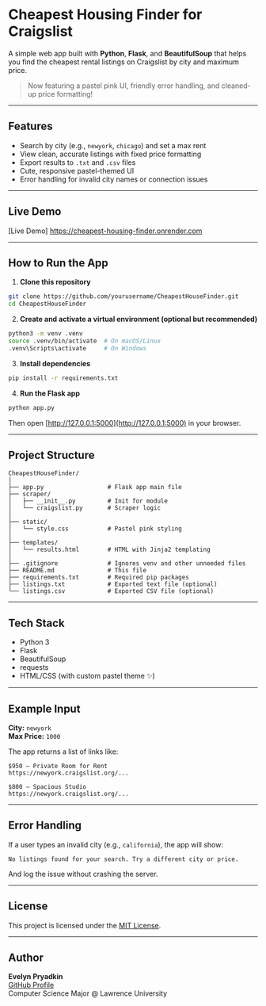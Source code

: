 # Cheapest Housing Finder for Craigslist

A simple web app built with **Python**, **Flask**, and **BeautifulSoup** that helps you find the cheapest rental listings on Craigslist by city and maximum price.

> Now featuring a pastel pink UI, friendly error handling, and cleaned-up price formatting!

---

## Features

- Search by city (e.g., `newyork`, `chicago`) and set a max rent
- View clean, accurate listings with fixed price formatting
- Export results to `.txt` and `.csv` files
- Cute, responsive pastel-themed UI
- Error handling for invalid city names or connection issues

---

## Live Demo

 [Live Demo] https://cheapest-housing-finder.onrender.com

---

## How to Run the App

1. **Clone this repository**

```bash
git clone https://github.com/yourusername/CheapestHouseFinder.git
cd CheapestHouseFinder
```

2. **Create and activate a virtual environment (optional but recommended)**

```bash
python3 -m venv .venv
source .venv/bin/activate  # On macOS/Linux
.venv\Scripts\activate     # On Windows
```

3. **Install dependencies**

```bash
pip install -r requirements.txt
```

4. **Run the Flask app**

```bash
python app.py
```

Then open [http://127.0.0.1:5000](http://127.0.0.1:5000) in your browser.

---

## Project Structure

```
CheapestHouseFinder/
│
├── app.py                  # Flask app main file
├── scraper/
│   ├── __init__.py         # Init for module
│   └── craigslist.py       # Scraper logic
│
├── static/
│   └── style.css           # Pastel pink styling
│
├── templates/
│   └── results.html        # HTML with Jinja2 templating
│
├── .gitignore              # Ignores venv and other unneeded files
├── README.md               # This file
├── requirements.txt        # Required pip packages
├── listings.txt            # Exported text file (optional)
└── listings.csv            # Exported CSV file (optional)
```

---

## Tech Stack

- Python 3
- Flask
- BeautifulSoup
- requests
- HTML/CSS (with custom pastel theme ✨)

---

## Example Input

**City:** `newyork`  
**Max Price:** `1000`

The app returns a list of links like:

```
$950 – Private Room for Rent  
https://newyork.craigslist.org/...

$800 – Spacious Studio  
https://newyork.craigslist.org/...
```

---

## Error Handling

If a user types an invalid city (e.g., `california`), the app will show:

```
No listings found for your search. Try a different city or price.
```

And log the issue without crashing the server.

---

## License

This project is licensed under the [MIT License](LICENSE).

---

## Author

**Evelyn Pryadkin**  
[GitHub Profile](https://github.com/yourusername)  
Computer Science Major @ Lawrence University  

